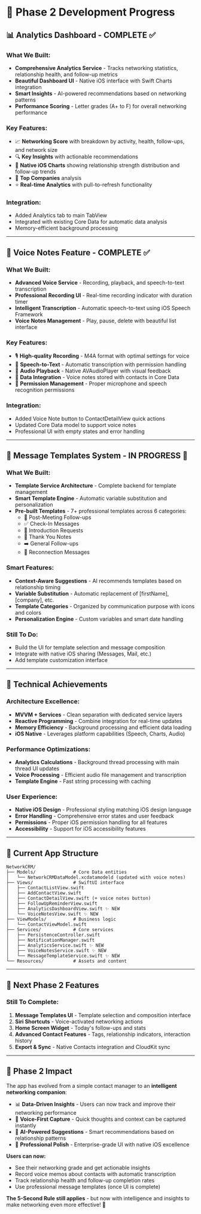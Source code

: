 # 🚀 Phase 2 Development Progress

## 📊 **Analytics Dashboard - COMPLETE ✅**

### What We Built:
- **Comprehensive Analytics Service** - Tracks networking statistics, relationship health, and follow-up metrics
- **Beautiful Dashboard UI** - Native iOS interface with Swift Charts integration
- **Smart Insights** - AI-powered recommendations based on networking patterns
- **Performance Scoring** - Letter grades (A+ to F) for overall networking performance

### Key Features:
- 📈 **Networking Score** with breakdown by activity, health, follow-ups, and network size
- 🔍 **Key Insights** with actionable recommendations
- 📱 **Native iOS Charts** showing relationship strength distribution and follow-up trends
- 🏢 **Top Companies** analysis
- ⭐ **Real-time Analytics** with pull-to-refresh functionality

### Integration:
- Added Analytics tab to main TabView
- Integrated with existing Core Data for automatic data analysis
- Memory-efficient background processing

---

## 🎤 **Voice Notes Feature - COMPLETE ✅**

### What We Built:
- **Advanced Voice Service** - Recording, playback, and speech-to-text transcription
- **Professional Recording UI** - Real-time recording indicator with duration timer
- **Intelligent Transcription** - Automatic speech-to-text using iOS Speech Framework
- **Voice Notes Management** - Play, pause, delete with beautiful list interface

### Key Features:
- 🎙️ **High-quality Recording** - M4A format with optimal settings for voice
- 📝 **Speech-to-Text** - Automatic transcription with permission handling
- 🎵 **Audio Playback** - Native AVAudioPlayer with visual feedback
- 💾 **Data Integration** - Voice notes stored with contacts in Core Data
- 🔐 **Permission Management** - Proper microphone and speech recognition permissions

### Integration:
- Added Voice Note button to ContactDetailView quick actions
- Updated Core Data model to support voice notes
- Professional UI with empty states and error handling

---

## 📧 **Message Templates System - IN PROGRESS 🔄**

### What We Built:
- **Template Service Architecture** - Complete backend for template management
- **Smart Template Engine** - Automatic variable substitution and personalization
- **Pre-built Templates** - 7+ professional templates across 6 categories:
  - 🤝 Post-Meeting Follow-ups
  - ✅ Check-In Messages  
  - 👋 Introduction Requests
  - 💖 Thank You Notes
  - ➡️ General Follow-ups
  - 🔄 Reconnection Messages

### Smart Features:
- **Context-Aware Suggestions** - AI recommends templates based on relationship timing
- **Variable Substitution** - Automatic replacement of [firstName], [company], etc.
- **Template Categories** - Organized by communication purpose with icons and colors
- **Personalization Engine** - Custom variables and smart date handling

### Still To Do:
- Build the UI for template selection and message composition
- Integrate with native iOS sharing (Messages, Mail, etc.)
- Add template customization interface

---

## 🎯 **Technical Achievements**

### Architecture Excellence:
- **MVVM + Services** - Clean separation with dedicated service layers
- **Reactive Programming** - Combine integration for real-time updates
- **Memory Efficiency** - Background processing and efficient data loading
- **iOS Native** - Leverages platform capabilities (Speech, Charts, Audio)

### Performance Optimizations:
- **Analytics Calculations** - Background thread processing with main thread UI updates
- **Voice Processing** - Efficient audio file management and transcription
- **Template Engine** - Fast string processing with caching

### User Experience:
- **Native iOS Design** - Professional styling matching iOS design language
- **Error Handling** - Comprehensive error states and user feedback
- **Permissions** - Proper iOS permission handling for all features
- **Accessibility** - Support for iOS accessibility features

---

## 📱 **Current App Structure**

```
NetworkCRM/
├── Models/              # Core Data entities
│   └── NetworkCRMDataModel.xcdatamodeld (updated with voice notes)
├── Views/               # SwiftUI interface
│   ├── ContactListView.swift
│   ├── AddContactView.swift  
│   ├── ContactDetailView.swift (+ voice notes button)
│   ├── FollowUpReminderView.swift
│   ├── AnalyticsDashboardView.swift ✨ NEW
│   └── VoiceNotesView.swift ✨ NEW
├── ViewModels/          # Business logic
│   └── ContactViewModel.swift
├── Services/            # Core services
│   ├── PersistenceController.swift
│   ├── NotificationManager.swift
│   ├── AnalyticsService.swift ✨ NEW
│   ├── VoiceNotesService.swift ✨ NEW
│   └── MessageTemplateService.swift ✨ NEW
└── Resources/           # Assets and content
```

---

## 🚀 **Next Phase 2 Features**

### Still To Complete:
1. **Message Templates UI** - Template selection and composition interface
2. **Siri Shortcuts** - Voice-activated networking actions
3. **Home Screen Widget** - Today's follow-ups and stats
4. **Advanced Contact Features** - Tags, relationship indicators, interaction history
5. **Export & Sync** - Native Contacts integration and CloudKit sync

---

## 🎉 **Phase 2 Impact**

The app has evolved from a simple contact manager to an **intelligent networking companion**:

- 📊 **Data-Driven Insights** - Users can now track and improve their networking performance
- 🎤 **Voice-First Capture** - Quick thoughts and context can be captured instantly  
- 🤖 **AI-Powered Suggestions** - Smart recommendations based on relationship patterns
- 📱 **Professional Polish** - Enterprise-grade UI with native iOS excellence

**Users can now:**
- See their networking grade and get actionable insights
- Record voice memos about contacts with automatic transcription
- Track relationship health and follow-up completion rates
- Use professional message templates (once UI is complete)

**The 5-Second Rule still applies** - but now with intelligence and insights to make networking even more effective! 🚀